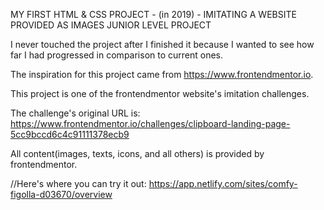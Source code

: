 MY FIRST HTML & CSS PROJECT - (in 2019) - IMITATING A WEBSITE PROVIDED AS IMAGES
JUNIOR LEVEL PROJECT
 
 
I never touched the project after I finished it because I wanted to see how far I had progressed in comparison to current ones.
 
 
The inspiration for this project came from https://www.frontendmentor.io.
 
 
This project is one of the frontendmentor website's imitation challenges.
 
 
The challenge's original URL is:
https://www.frontendmentor.io/challenges/clipboard-landing-page-5cc9bccd6c4c91111378ecb9
 
 
All content(images, texts, icons, and all others) is provided by frontendmentor.
 
  
//Here's where you can try it out: https://app.netlify.com/sites/comfy-figolla-d03670/overview
